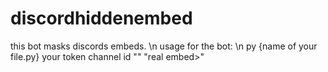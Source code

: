 # discordhiddenembed
this bot masks discords embeds. \n
usage for the bot: \n
py {name of your file.py} your token channel id "<hidden message>" "real embed>"
